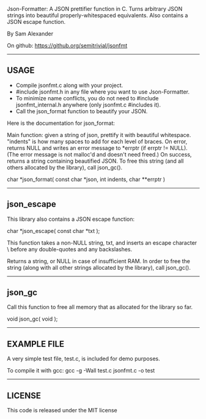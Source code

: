  Json-Formatter: A JSON prettifier function in C.
 Turns arbitrary JSON strings into beautiful properly-whitespaced equivalents.
 Also contains a JSON escape function.
 
 By Sam Alexander
 
 On github:  https://github.org/semitrivial/jsonfmt            

-----------------------------------------------------------
USAGE
-----------------------------------------------------------

* Compile jsonfmt.c along with your project.
* #include jsonfmt.h in any file where you want to use Json-Formatter.
* To minimize name conflicts, you do not need to #include jsonfmt_internal.h anywhere
  (only jsonfmt.c #includes it).
* Call the json_format function to beautify your JSON.

Here is the documentation for json_format:
 
Main function: given a string of json, prettify it with
beautiful whitespace.  "indents" is how many spaces to
add for each level of braces.  On error, returns NULL and
writes an error message to *errptr (if errptr != NULL).
(The error message is not malloc'd and doesn't need freed.)
On success, returns a string containing beautified JSON.
To free this string (and all others allocated by the library),
call json_gc().

  char *json_format( const char *json, int indents, char **errptr )

-----------------------
json_escape
-----------------------

This library also contains a JSON escape function:

  char *json_escape( const char *txt );

This function takes a non-NULL string, txt, and inserts an escape
character \ before any double-quotes and any backslashes.

Returns a string, or NULL in case of insufficient RAM.
In order to free the string (along with all other strings allocated
by the library), call json_gc().

-----------------------
json_gc
-----------------------
Call this function to free all memory that as allocated for
the library so far.

void json_gc( void );


-----------------------------------------------------------
EXAMPLE FILE
-----------------------------------------------------------

A very simple test file, test.c, is included for demo purposes.

To compile it with gcc: gcc -g -Wall test.c jsonfmt.c -o test

-----------------------------------------------------------
LICENSE
-----------------------------------------------------------

This code is released under the MIT license
